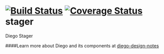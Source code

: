 [![Build Status](https://travis-ci.org/cloudfoundry-incubator/stager.svg?branch=master)](https://travis-ci.org/cloudfoundry-incubator/stager)
[![Coverage Status](https://coveralls.io/repos/cloudfoundry-incubator/stager/badge.png?branch=HEAD)](https://coveralls.io/r/cloudfoundry-incubator/stager?branch=HEAD)
stager
======

Diego Stager

####Learn more about Diego and its components at [diego-design-notes](https://github.com/cloudfoundry-incubator/diego-design-notes)
